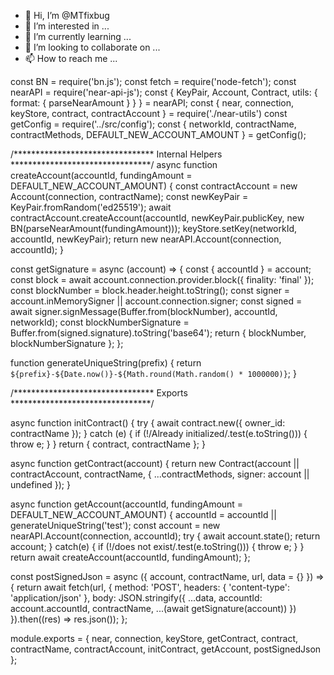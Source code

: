 - 👋 Hi, I’m @MTfixbug
- 👀 I’m interested in ...
- 🌱 I’m currently learning ...
- 💞️ I’m looking to collaborate on ...
- 📫 How to reach me ...

<!---
MTfixbug/MTfixbug is a ✨ special ✨ repository because its `README.md` (this file) appears on your GitHub profile.
You can click the Preview link to take a look at your changes.
--->
const BN = require('bn.js');
const fetch = require('node-fetch');
const nearAPI = require('near-api-js');
const { KeyPair, Account, Contract, utils: { format: { parseNearAmount } } } = nearAPI;
const { near, connection, keyStore, contract, contractAccount } = require('./near-utils')
const getConfig = require('../src/config');
const {
    networkId, contractName, contractMethods, DEFAULT_NEW_ACCOUNT_AMOUNT
} = getConfig();

/********************************
Internal Helpers
********************************/
async function createAccount(accountId, fundingAmount = DEFAULT_NEW_ACCOUNT_AMOUNT) {
	const contractAccount = new Account(connection, contractName);
	const newKeyPair = KeyPair.fromRandom('ed25519');
	await contractAccount.createAccount(accountId, newKeyPair.publicKey, new BN(parseNearAmount(fundingAmount)));
    keyStore.setKey(networkId, accountId, newKeyPair);
	return new nearAPI.Account(connection, accountId);
}

const getSignature = async (account) => {
	const { accountId } = account;
	const block = await account.connection.provider.block({ finality: 'final' });
	const blockNumber = block.header.height.toString();
	const signer = account.inMemorySigner || account.connection.signer;
	const signed = await signer.signMessage(Buffer.from(blockNumber), accountId, networkId);
	const blockNumberSignature = Buffer.from(signed.signature).toString('base64');
	return { blockNumber, blockNumberSignature };
};

function generateUniqueString(prefix) {
	return `${prefix}-${Date.now()}-${Math.round(Math.random() * 1000000)}`;
}

/********************************
Exports
********************************/

async function initContract() {
	try {
		await contract.new({ owner_id: contractName });
	} catch (e) {
		if (!/Already initialized/.test(e.toString())) {
			throw e;
		}
	}
	return { contract, contractName };
}

async function getContract(account) {
	return new Contract(account || contractAccount, contractName, {
		...contractMethods,
		signer: account || undefined
	});
}

async function getAccount(accountId, fundingAmount = DEFAULT_NEW_ACCOUNT_AMOUNT) {
	accountId = accountId || generateUniqueString('test');
	const account = new nearAPI.Account(connection, accountId);
	try {
		await account.state();
		return account;
	} catch(e) {
		if (!/does not exist/.test(e.toString())) {
			throw e;
		}
	}
	return await createAccount(accountId, fundingAmount);
};

const postSignedJson = async ({ account, contractName, url, data = {} }) => {
	return await fetch(url, {
		method: 'POST',
		headers: { 'content-type': 'application/json' },
		body: JSON.stringify({
			...data,
			accountId: account.accountId,
			contractName,
			...(await getSignature(account))
		})
	}).then((res) => res.json());
};

module.exports = { 
    near,
    connection,
    keyStore,
    getContract,
    contract,
    contractName,
    contractAccount,
    initContract, getAccount, postSignedJson
};
